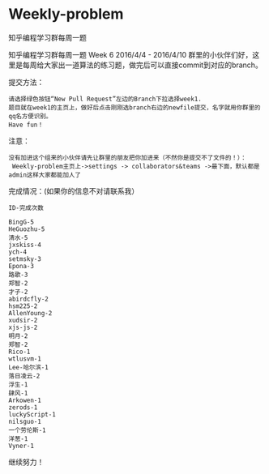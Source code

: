 # Weekly-problem
知乎编程学习群每周一题


知乎编程学习群每周一题 Week 6 2016/4/4 - 2016/4/10
群里的小伙伴们好，这里是每周给大家出一道算法的练习题，做完后可以直接commit到对应的branch。


提交方法：

    请选择绿色按钮“New Pull Request”左边的Branch下拉选择week1.
    题目就在week1的主页上，做好后点击刚刚选branch右边的newfile提交，名字就用你群里的qq名方便识别。
	Have fun！


注意：

	没有加进这个组来的小伙伴请先让群里的朋友把你加进来（不然你是提交不了文件的！）：
	 Weekly-problem主页上->settings -> collaborators&teams ->最下面，默认都是admin这样大家都能加人了
	 
完成情况：(如果你的信息不对请联系我）
	
	ID-完成次数
	
	BingG-5
	HeGuozhu-5
	清水-5
	jxskiss-4
	ych-4
	setmsky-3
	Epona-3
	路歌-3
	郑智-2
	才子-2
	abirdcfly-2
	hsm225-2
	AllenYoung-2
	xudsir-2
	xjs-js-2
	明月-2
	郑智-2
	Rico-1
	wtlusvm-1
	Lee-哈尔滨-1
	落日凌云-2
	浮生-1
	肆风-1
	Arkowen-1
	zerods-1
	luckyScript-1
	nilsguo-1
	一个劳伦斯-1
	洋葱-1
	Vyner-1
	
继续努力！
